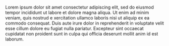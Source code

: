 Lorem ipsum dolor sit amet
consectetur adipiscing elit, sed do
eiusmod tempor incididunt ut labore et dolore
magna aliqua. Ut enim ad minim veniam, quis nostrud e
xercitation ullamco laboris nisi ut aliquip ex ea commodo consequat.
Duis aute irure dolor in reprehenderit in voluptate velit esse cillum
dolore eu fugiat nulla pariatur. Excepteur sint occaecat cupidatat non proident
sunt in culpa qui officia deserunt mollit anim id est laborum.
